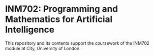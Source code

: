 # INM702: Programming and Mathematics for Artificial Intelligence

This repository and its contents support the coursework of the INM702 module at City, University of London.
